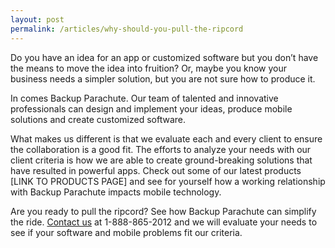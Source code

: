 ```yaml
---
layout: post
permalink: /articles/why-should-you-pull-the-ripcord
---
```


Do you have an idea for an app or customized software but you don’t have the means to move the idea into fruition? Or, maybe you know your business needs a simpler solution, but you are not sure how to produce it.

In comes Backup Parachute. Our team of talented and innovative professionals can design and implement your ideas, produce mobile solutions and create customized software. 

What makes us different is that we evaluate each and every client to ensure the collaboration is a good fit. The efforts to analyze your needs with our client criteria is how we are able to create ground-breaking solutions that have resulted in powerful apps. Check out some of our latest products [LINK TO PRODUCTS PAGE] and see for yourself how a working relationship with Backup Parachute impacts mobile technology. 

Are you ready to pull the ripcord? See how Backup Parachute can simplify the ride. [Contact us](http://www.backupparachute.com/contact "Contact Us") at 1-888-865-2012 and we will evaluate your needs to see if your software and mobile problems fit our criteria.
